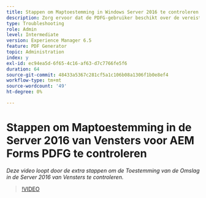 ```yaml
---
title: Stappen om Maptoestemming in Windows Server 2016 te controleren
description: Zorg ervoor dat de PDFG-gebruiker beschikt over de vereiste mapmachtigingen in Windows Server 2016
type: Troubleshooting
role: Admin
level: Intermediate
version: Experience Manager 6.5
feature: PDF Generator
topic: Administration
index: y
exl-id: ec94ea5d-6f65-4c16-af63-d7c7766fe5f6
duration: 64
source-git-commit: 48433a5367c281cf5a1c106b08a1306f1b0e8ef4
workflow-type: tm+mt
source-wordcount: '49'
ht-degree: 0%

---
```


# Stappen om Maptoestemming in de Server 2016 van Vensters voor AEM Forms PDFG te controleren

*Deze video loopt door de extra stappen om de Toestemming van de Omslag in de Server 2016 van Vensters te controleren.*

>[!VIDEO](https://video.tv.adobe.com/v/335519?quality=12&learn=on)
